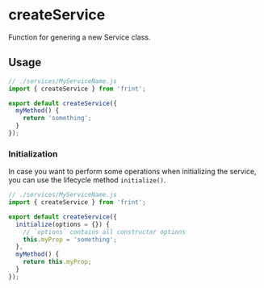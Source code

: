 # createService

Function for genering a new Service class.

## Usage

```js
// ./services/MyServiceName.js
import { createService } from 'frint';

export default createService({
  myMethod() {
    return 'something';
  }
});
```

### Initialization

In case you want to perform some operations when initializing the service,
you can use the lifecycle method `initialize()`.

```js
// ./services/MyServiceName.js
import { createService } from 'frint';

export default createService({
  initialize(options = {}) {
    // `options` contains all constructor options
    this.myProp = 'something';
  },
  myMethod() {
    return this.myProp;
  }
});
```

